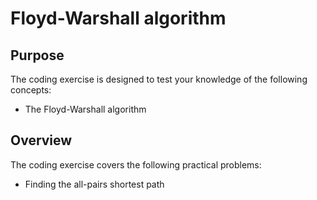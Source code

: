 # Floyd-Warshall algorithm
 
## Purpose 
 
The coding exercise is designed to test your knowledge of the following concepts: 
 
* The Floyd-Warshall algorithm 
 
## Overview 
 
The coding exercise covers the following practical problems: 
* Finding the all-pairs shortest path 